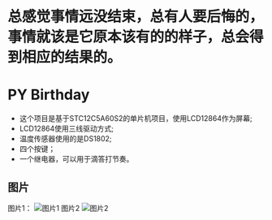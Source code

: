 # 总感觉事情远没结束，总有人要后悔的，事情就该是它原本该有的的样子，总会得到相应的结果的。


# PY Birthday

- 这个项目是基于STC12C5A60S2的单片机项目，使用LCD12864作为屏幕;
- LCD12864使用三线驱动方式;
- 温度传感器使用的是DS1802;
- 四个按键；
- 一个继电器，可以用于滴答打节奏。

## 图片

图片1：
![图片1](Doc/pic1.jpg)
图片2
![图片2](Doc/pic2.jpg)
